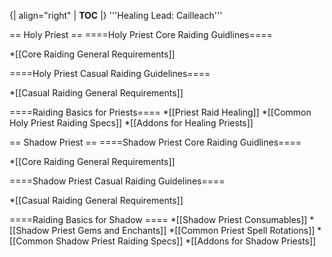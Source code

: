 {| align="right"
  | __TOC__
  |}
'''Healing Lead: Cailleach'''



== Holy Priest ==
====Holy Priest Core Raiding Guidlines====

*[[Core Raiding General Requirements]]

====Holy Priest Casual Raiding Guidelines====

*[[Casual Raiding General Requirements]]


====Raiding Basics for Priests====
*[[Priest Raid Healing]]
*[[Common Holy Priest Raiding Specs]]
*[[Addons for Healing Priests]]

== Shadow Priest ==
====Shadow Priest Core Raiding Guidlines====

*[[Core Raiding General Requirements]]

====Shadow Priest Casual Raiding Guidelines====


*[[Casual Raiding General Requirements]]

====Raiding Basics for Shadow ====
*[[Shadow Priest Consumables]]
*[[Shadow Priest Gems and Enchants]]
*[[Common Priest Spell Rotations]]
*[[Common Shadow Priest Raiding Specs]]
*[[Addons for Shadow Priests]]